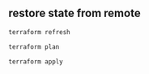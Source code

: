 ## restore state from remote

```sh
terraform refresh
```

```sh
terraform plan
```

```sh
terraform apply
```

